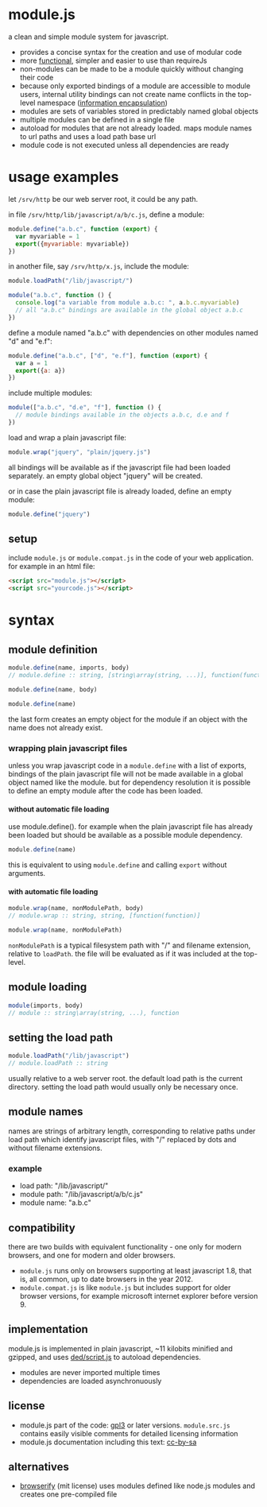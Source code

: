 # module.js
a clean and simple module system for javascript.

  - provides a concise syntax for the creation and use of modular code
  - more [functional](https://en.wikipedia.org/wiki/Functional_programming), simpler and easier to use than requireJs
  - non-modules can be made to be a module quickly without changing their code
  - because only exported bindings of a module are accessible to module users, internal utility bindings can not create name conflicts in the top-level namespace ([information encapsulation](http://en.wikipedia.org/wiki/information_hiding))
  - modules are sets of variables stored in predictably named global objects
  - multiple modules can be defined in a single file
  - autoload for modules that are not already loaded. maps module names to url paths and uses a load path base url
  - module code is not executed unless all dependencies are ready

# usage examples
let ```/srv/http``` be our web server root, it could be any path.

in file ``/srv/http/lib/javascript/a/b/c.js``, define a module:
```javascript
module.define("a.b.c", function (export) {
  var myvariable = 1
  export({myvariable: myvariable})
})
```

in another file, say ``/srv/http/x.js``, include the module:
```javascript
module.loadPath("/lib/javascript/")

module("a.b.c", function () {
  console.log("a variable from module a.b.c: ", a.b.c.myvariable)
  // all "a.b.c" bindings are available in the global object a.b.c
})
```

define a module named "a.b.c" with dependencies on other modules named "d" and "e.f":
```javascript
module.define("a.b.c", ["d", "e.f"], function (export) {
  var a = 1
  export({a: a})
})
```

include multiple modules:
```javascript
module(["a.b.c", "d.e", "f"], function () {
  // module bindings available in the objects a.b.c, d.e and f
})
```

load and wrap a plain javascript file:
```javascript
module.wrap("jquery", "plain/jquery.js")
```
all bindings will be available as if the javascript file had been loaded separately. an empty global object "jquery" will be created.

or in case the plain javascript file is already loaded, define an empty module:
```javascript
module.define("jquery")
```

## setup
include ``module.js`` or ``module.compat.js`` in the code of your web application.
for example in an html file:

```html
<script src="module.js"></script>
<script src="yourcode.js"></script>
```

# syntax
## module definition
```javascript
module.define(name, imports, body)
// module.define :: string, [string\array(string, ...)], function(function)
```
```javascript
module.define(name, body)
```
```javascript
module.define(name)
```

the last form creates an empty object for the module if an object with the name does not already exist.

### wrapping plain javascript files
unless you wrap javascript code in a ``module.define`` with a list of exports, bindings of the plain javascript file will not be made available in a global object named like the module.
but for dependency resolution it is possible to define an empty module after the code has been loaded.

#### without automatic file loading
use module.define().
for example when the plain javascript file has already been loaded but should be available as a possible module dependency.
```javascript
module.define(name)
```
this is equivalent to using ``module.define`` and calling ``export`` without arguments.

#### with automatic file loading
```javascript
module.wrap(name, nonModulePath, body)
// module.wrap :: string, string, [function(function)]
```
```javascript
module.wrap(name, nonModulePath)
```

``nonModulePath`` is a typical filesystem path with "/" and filename extension, relative to ``loadPath``.
the file will be evaluated as if it was included at the top-level.

## module loading
```javascript
module(imports, body)
// module :: string\array(string, ...), function
```

## setting the load path
```javascript
module.loadPath("/lib/javascript")
// module.loadPath :: string
```

usually relative to a web server root. the default load path is the current directory.
setting the load path would usually only be necessary once.

## module names
names are strings of arbitrary length, corresponding to relative paths under load path which identify javascript files, with "/" replaced by dots and without filename extensions.

### example
- load path: "/lib/javascript/"
- module path: "/lib/javascript/a/b/c.js"
- module name:
    "a.b.c"

## compatibility
there are two builds with equivalent functionality - one only for modern browsers, and one for modern and older browsers.
* ``module.js`` runs only on browsers supporting at least javascript 1.8, that is, all common, up to date browsers in the year 2012.
* ``module.compat.js`` is like ``module.js`` but includes support for older browser versions, for example microsoft internet explorer before version 9.

## implementation
module.js is implemented in plain javascript, ~11 kilobits minified and gzipped, and uses [ded/script.js](https://github.com/ded/script.js) to autoload dependencies.

- modules are never imported multiple times
- dependencies are loaded asynchronuously

## license
- module.js part of the code: [gpl3](http://www.gnu.org/licenses/gpl-3.0.txt) or later versions. ``module.src.js`` contains easily visible comments for detailed licensing information
- module.js documentation including this text: [cc-by-sa](http://creativecommons.org/licenses/by-sa/4.0/)

## alternatives
* [browserify](http://browserify.org/) (mit license) uses modules defined like node.js modules and creates one pre-compiled file
